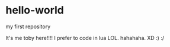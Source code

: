 # hello-world
my first repository

It's me toby here!!!! I prefer to code in lua LOL. hahahaha. XD :) :/
